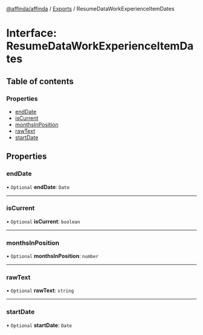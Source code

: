 [@affinda/affinda](../README.md) / [Exports](../modules.md) / ResumeDataWorkExperienceItemDates

# Interface: ResumeDataWorkExperienceItemDates

## Table of contents

### Properties

- [endDate](ResumeDataWorkExperienceItemDates.md#enddate)
- [isCurrent](ResumeDataWorkExperienceItemDates.md#iscurrent)
- [monthsInPosition](ResumeDataWorkExperienceItemDates.md#monthsinposition)
- [rawText](ResumeDataWorkExperienceItemDates.md#rawtext)
- [startDate](ResumeDataWorkExperienceItemDates.md#startdate)

## Properties

### endDate

• `Optional` **endDate**: `Date`

___

### isCurrent

• `Optional` **isCurrent**: `boolean`

___

### monthsInPosition

• `Optional` **monthsInPosition**: `number`

___

### rawText

• `Optional` **rawText**: `string`

___

### startDate

• `Optional` **startDate**: `Date`
